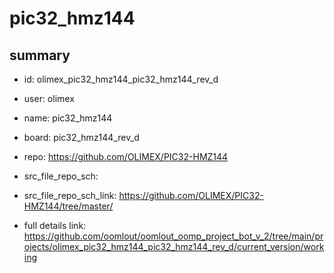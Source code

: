 # pic32_hmz144
 
## summary 
* id: olimex_pic32_hmz144_pic32_hmz144_rev_d
* user: olimex
* name: pic32_hmz144
* board: pic32_hmz144_rev_d
* repo: https://github.com/OLIMEX/PIC32-HMZ144



* src_file_repo_sch: 
* src_file_repo_sch_link: https://github.com/OLIMEX/PIC32-HMZ144/tree/master/
* full details link: https://github.com/oomlout/oomlout_oomp_project_bot_v_2/tree/main/projects/olimex_pic32_hmz144_pic32_hmz144_rev_d/current_version/working  







